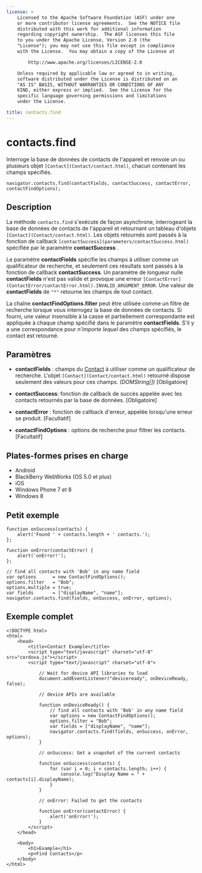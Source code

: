 ```yaml
---
license: >
    Licensed to the Apache Software Foundation (ASF) under one
    or more contributor license agreements.  See the NOTICE file
    distributed with this work for additional information
    regarding copyright ownership.  The ASF licenses this file
    to you under the Apache License, Version 2.0 (the
    "License"); you may not use this file except in compliance
    with the License.  You may obtain a copy of the License at

        http://www.apache.org/licenses/LICENSE-2.0

    Unless required by applicable law or agreed to in writing,
    software distributed under the License is distributed on an
    "AS IS" BASIS, WITHOUT WARRANTIES OR CONDITIONS OF ANY
    KIND, either express or implied.  See the License for the
    specific language governing permissions and limitations
    under the License.

title: contacts.find
---
```


# contacts.find

Interroge la base de données de contacts de l'appareil et renvoie un ou plusieurs objet `[Contact](Contact/contact.html)`, chacun contenant les champs spécifiés.

    navigator.contacts.find(contactFields, contactSuccess, contactError, contactFindOptions);
    

## Description

La méthode `contacts.find` s'exécute de façon asynchrone, interrogeant la base de données de contacts de l'appareil et retournant un tableau d'objets `[Contact](Contact/contact.html)`. Les objets retournés sont passés à la fonction de callback `[contactSuccess](parameters/contactSuccess.html)` spécifiée par le paramètre **contactSuccess** .

Le paramètre **contactFields** spécifie les champs à utiliser comme un qualificateur de recherche, et seulement ces résultats sont passés à la fonction de callback **contactSuccess**. Un paramètre de longueur nulle **contactFields** n'est pas valide et provoque une erreur `[ContactError](ContactError/contactError.html).INVALID_ARGUMENT_ERROR`. Une valeur de **contactFields** de `"*"` retourne les champs de tout contact.

La chaîne **contactFindOptions.filter** peut être utilisée comme un filtre de recherche lorsque vous interrogez la base de données de contacts. Si fourni, une valeur insensible à la casse et partiellement correspondante est appliquée à chaque champ spécifié dans le paramètre **contactFields**. S'il y a une correspondance pour *n'importe lequel* des champs spécifiés, le contact est retourné.

## Paramètres

*   **contactFields** : champs du [Contact](Contact/contact.html) à utiliser comme un qualificateur de recherche. L'objet `[Contact](Contact/contact.html)` retourné dispose seulement des valeurs pour ces champs. *(DOMString[])* [Obligatoire]

*   **contactSuccess**: fonction de callback de succès appelée avec les contacts retournés par la base de données. [Obligatoire]

*   **contactError** : fonction de callback d'erreur, appelée lorsqu'une erreur se produit. [Facultatif]

*   **contactFindOptions** : options de recherche pour filtrer les contacts. [Facultatif]

## Plates-formes prises en charge

*   Android
*   BlackBerry WebWorks (OS 5.0 et plus)
*   iOS
*   Windows Phone 7 et 8
*   Windows 8

## Petit exemple

    function onSuccess(contacts) {
        alert('Found ' + contacts.length + ' contacts.');
    };
    
    function onError(contactError) {
        alert('onError!');
    };
    
    // find all contacts with 'Bob' in any name field
    var options      = new ContactFindOptions();
    options.filter   = "Bob";
    options.multiple = true;
    var fields       = ["displayName", "name"];
    navigator.contacts.find(fields, onSuccess, onError, options);
    

## Exemple complet

    <!DOCTYPE html>
    <html>
        <head>
            <title>Contact Example</title>
            <script type="text/javascript" charset="utf-8" src="cordova.js"></script>
            <script type="text/javascript" charset="utf-8">
    
                // Wait for device API libraries to load
                document.addEventListener("deviceready", onDeviceReady, false);
    
                // device APIs are available
    
                function onDeviceReady() {
                    // find all contacts with 'Bob' in any name field
                    var options = new ContactFindOptions();
                    options.filter = "Bob";
                    var fields = ["displayName", "name"];
                    navigator.contacts.find(fields, onSuccess, onError, options);
                }
    
                // onSuccess: Get a snapshot of the current contacts
    
                function onSuccess(contacts) {
                    for (var i = 0; i < contacts.length; i++) {
                        console.log("Display Name = " + contacts[i].displayName);
                    }
                }
    
                // onError: Failed to get the contacts
    
                function onError(contactError) {
                    alert('onError!');
                }
            </script>
        </head>
    
        <body>
            <h1>Example</h1>
            <p>Find Contacts</p>
        </body>
    </html>